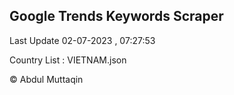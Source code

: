 

## Google Trends Keywords Scraper 
 
Last Update 02-07-2023 , 07:27:53

Country List :
VIETNAM.json



© Abdul Muttaqin 
